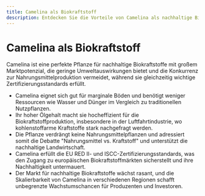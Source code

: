 ```yaml
---
title: Camelina als Biokraftstoff
description: Entdecken Sie die Vorteile von Camelina als nachhaltige Biokraftstoffpflanze mit großem Marktpotenzial.
---
```


# Camelina als Biokraftstoff
Camelina ist eine perfekte Pflanze für nachhaltige Biokraftstoffe mit großem Marktpotenzial, die geringe Umweltauswirkungen bietet und die Konkurrenz zur Nahrungsmittelproduktion vermeidet, während sie gleichzeitig wichtige Zertifizierungsstandards erfüllt.

- Camelina eignet sich gut für marginale Böden und benötigt weniger Ressourcen wie Wasser und Dünger im Vergleich zu traditionellen Nutzpflanzen.
- Ihr hoher Ölgehalt macht sie hocheffizient für die Biokraftstoffproduktion, insbesondere in der Luftfahrtindustrie, wo kohlenstoffarme Kraftstoffe stark nachgefragt werden.
- Die Pflanze verdrängt keine Nahrungsmittelpflanzen und adressiert somit die Debatte "Nahrungsmittel vs. Kraftstoff" und unterstützt die nachhaltige Landwirtschaft.
- Camelina erfüllt die EU RED II- und ISCC-Zertifizierungsstandards, was den Zugang zu europäischen Biokraftstoffmärkten sicherstellt und ihre Nachhaltigkeit untermauert.
- Der Markt für nachhaltige Biokraftstoffe wächst rasant, und die Skalierbarkeit von Camelina in verschiedenen Regionen schafft unbegrenzte Wachstumschancen für Produzenten und Investoren.